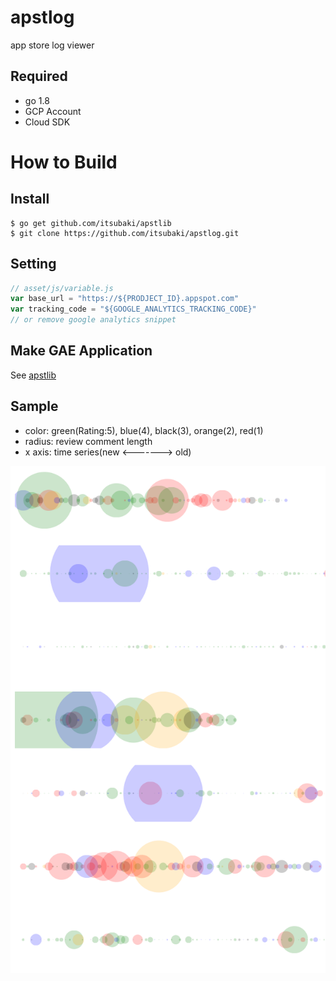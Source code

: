 # apstlog
app store log viewer

## Required

- go 1.8
- GCP Account
- Cloud SDK

# How to Build

## Install

```console
$ go get github.com/itsubaki/apstlib
$ git clone https://github.com/itsubaki/apstlog.git
```

## Setting

```javascript
// asset/js/variable.js
var base_url = "https://${PRODJECT_ID}.appspot.com"
var tracking_code = "${GOOGLE_ANALYTICS_TRACKING_CODE}"
// or remove google analytics snippet
```

## Make GAE Application

See [apstlib](https://github.com/itsubaki/apstlib.git)

## Sample

 - color: green(Rating:5), blue(4), black(3), orange(2), red(1)
 - radius: review comment length
 - x axis: time series(new <-------> old)


![](./sample.png)
